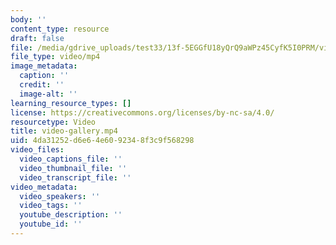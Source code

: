 ```yaml
---
body: ''
content_type: resource
draft: false
file: /media/gdrive_uploads/test33/13f-5EGGfU18yQrQ9aWPz45CyfK5I0PRM/video-gallery.mp4
file_type: video/mp4
image_metadata:
  caption: ''
  credit: ''
  image-alt: ''
learning_resource_types: []
license: https://creativecommons.org/licenses/by-nc-sa/4.0/
resourcetype: Video
title: video-gallery.mp4
uid: 4da31252-d6e6-4e60-9234-8f3c9f568298
video_files:
  video_captions_file: ''
  video_thumbnail_file: ''
  video_transcript_file: ''
video_metadata:
  video_speakers: ''
  video_tags: ''
  youtube_description: ''
  youtube_id: ''
---
```


